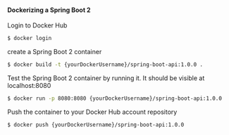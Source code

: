#### Dockerizing a Spring Boot 2

Login to Docker Hub

```zsh
$ docker login
```

create a Spring Boot 2 container

```zsh
$ docker build -t {yourDockerUsername}/spring-boot-api:1.0.0 .
```

Test the Spring Boot 2 container by running it. It should be visible at localhost:8080

```zsh
$ docker run -p 8080:8080 {yourDockerUsername}/spring-boot-api:1.0.0
```

Push the container to your Docker Hub account repository

```zsh
$ docker push {yourDockerUsername}/spring-boot-api:1.0.0
```
